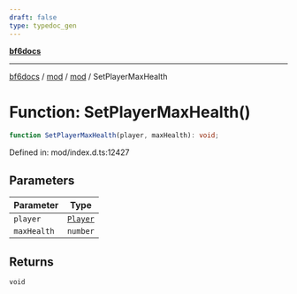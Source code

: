 ```yaml
---
draft: false
type: typedoc_gen
---
```


[**bf6docs**](../../../_index.md)

***

[bf6docs](../../../_index.md) / [mod](../../_index.md) / [mod](../_index.md) / SetPlayerMaxHealth

# Function: SetPlayerMaxHealth()

```ts
function SetPlayerMaxHealth(player, maxHealth): void;
```

Defined in: mod/index.d.ts:12427

## Parameters

| Parameter | Type |
| ------ | ------ |
| `player` | [`Player`](../Player/_index.md) |
| `maxHealth` | `number` |

## Returns

`void`
